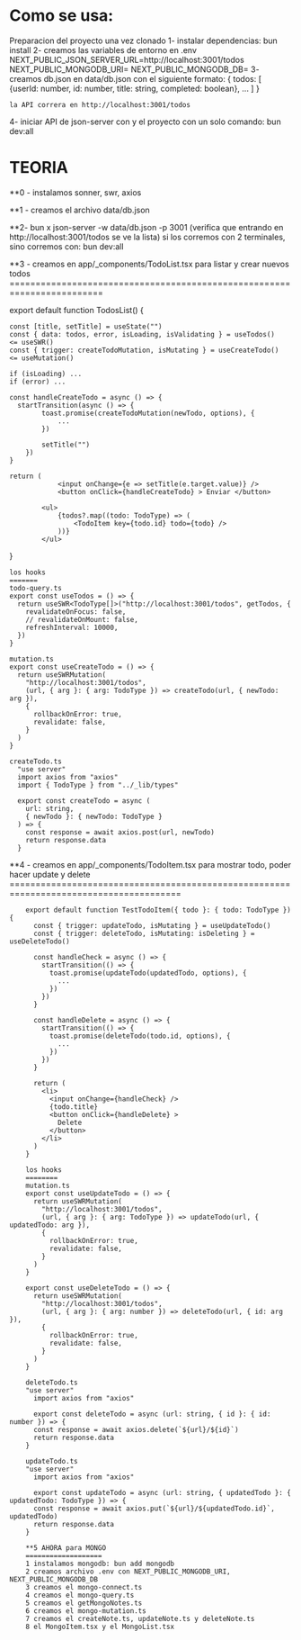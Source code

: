 Como se usa:
==========
Preparacion del proyecto una vez clonado
1- instalar dependencias: bun install
2- creamos las variables de entorno en .env
    NEXT_PUBLIC_JSON_SERVER_URL=http://localhost:3001/todos
    NEXT_PUBLIC_MONGODB_URI=
    NEXT_PUBLIC_MONGODB_DB=
3- creamos db.json en data/db.json con el siguiente formato:
      {
        todos: [
          {userId: number, id: number, title: string, completed: boolean},
          ...
          ]
      }
    
    la API correra en http://localhost:3001/todos

4- iniciar API de json-server con y el proyecto con un solo comando:
    bun dev:all


TEORIA
======

**0 - instalamos sonner, swr, axios

**1 - creamos el archivo data/db.json

**2- bun x json-server -w data/db.json -p 3001  (verifica que entrando en http://localhost:3001/todos se ve la lista) si los corremos con 2 terminales, sino corremos con:
bun dev:all

**3 - creamos en app/_components/TodoList.tsx para listar y crear nuevos todos
      ========================================================================

  export default function TodosList() {

    const [title, setTitle] = useState("")
    const { data: todos, error, isLoading, isValidating } = useTodos()      <= useSWR()
    const { trigger: createTodoMutation, isMutating } = useCreateTodo()    <= useMutation()

    if (isLoading) ...
    if (error) ...

    const handleCreateTodo = async () => {
      startTransition(async () => {
			toast.promise(createTodoMutation(newTodo, options), {
				...
			})

			setTitle("")
		})
    }

    return (		
				<input onChange={e => setTitle(e.target.value)} />
				<button onClick={handleCreateTodo} > Enviar </button>

			<ul>
				{todos?.map((todo: TodoType) => (
					<TodoItem key={todo.id} todo={todo} />
				))}
			</ul>
  }

    los hooks
    =======
    todo-query.ts
    export const useTodos = () => {
      return useSWR<TodoType[]>("http://localhost:3001/todos", getTodos, {
        revalidateOnFocus: false,
        // revalidateOnMount: false,
        refreshInterval: 10000,
      })
    }

    mutation.ts
    export const useCreateTodo = () => {
      return useSWRMutation(
        "http://localhost:3001/todos",
        (url, { arg }: { arg: TodoType }) => createTodo(url, { newTodo: arg }),
        {
          rollbackOnError: true,
          revalidate: false,
        }
      )
    }

    createTodo.ts
      "use server"
      import axios from "axios"
      import { TodoType } from "../_lib/types"

      export const createTodo = async (
        url: string,
        { newTodo }: { newTodo: TodoType }
      ) => {
        const response = await axios.post(url, newTodo)
        return response.data
      }

  **4 - creamos en app/_components/TodoItem.tsx para mostrar todo, poder hacer update y delete
        =======================================================================================

        export default function TestTodoItem({ todo }: { todo: TodoType }) {
          const { trigger: updateTodo, isMutating } = useUpdateTodo()
          const { trigger: deleteTodo, isMutating: isDeleting } = useDeleteTodo()

          const handleCheck = async () => {
            startTransition(() => {
              toast.promise(updateTodo(updatedTodo, options), {
                ...
              })
            })
          }

          const handleDelete = async () => {
            startTransition(() => {
              toast.promise(deleteTodo(todo.id, options), {
                ...
              })
            })
          }

          return (
            <li>
              <input onChange={handleCheck} />
              {todo.title}
              <button onClick={handleDelete} >
                Delete
              </button>
            </li>
          )
        }

        los hooks
        ========
        mutation.ts
        export const useUpdateTodo = () => {
          return useSWRMutation(
            "http://localhost:3001/todos",
            (url, { arg }: { arg: TodoType }) => updateTodo(url, { updatedTodo: arg }),
            {
              rollbackOnError: true,
              revalidate: false,
            }
          )
        }

        export const useDeleteTodo = () => {
          return useSWRMutation(
            "http://localhost:3001/todos",
            (url, { arg }: { arg: number }) => deleteTodo(url, { id: arg }),
            {
              rollbackOnError: true,
              revalidate: false,
            }
          )
        }

        deleteTodo.ts
        "use server"
          import axios from "axios"

          export const deleteTodo = async (url: string, { id }: { id: number }) => {
          const response = await axios.delete(`${url}/${id}`)
          return response.data
        }

        updateTodo.ts
        "use server"
          import axios from "axios"

          export const updateTodo = async (url: string, { updatedTodo }: { updatedTodo: TodoType }) => {
          const response = await axios.put(`${url}/${updatedTodo.id}`, updatedTodo)
          return response.data
        }

        **5 AHORA para MONGO
        ===================
        1 instalamos mongodb: bun add mongodb
        2 creamos archivo .env con NEXT_PUBLIC_MONGODB_URI, NEXT_PUBLIC_MONGODB_DB
        3 creamos el mongo-connect.ts
        4 creamos el mongo-query.ts
        5 creamos el getMongoNotes.ts
        6 creamos el mongo-mutation.ts
        7 creamos el createNote.ts, updateNote.ts y deleteNote.ts
        8 el MongoItem.tsx y el MongoList.tsx        
        

        